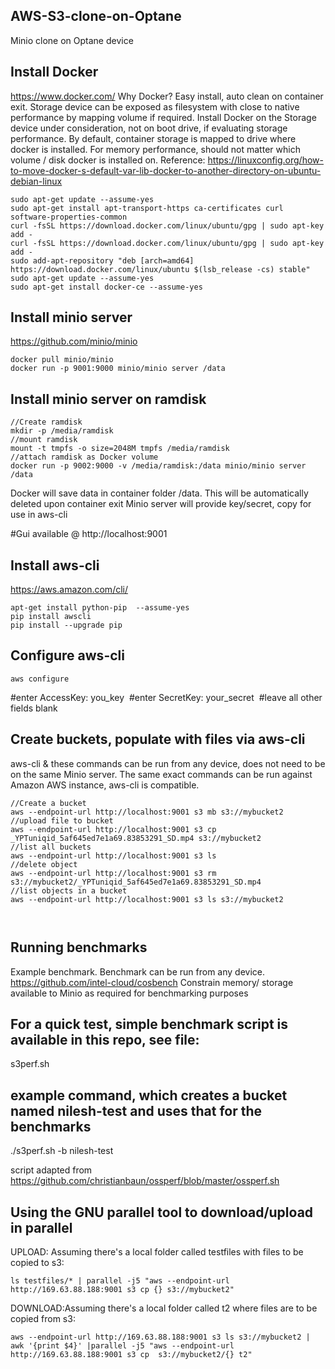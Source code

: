 ## AWS-S3-clone-on-Optane
Minio clone on Optane device

## Install Docker 
https://www.docker.com/
Why Docker? Easy install, auto clean on container exit. Storage device can be exposed as filesystem with close to native performance by mapping volume if required.
Install Docker on the Storage device under consideration, not on boot drive, if evaluating storage performance. By default, container
storage is mapped to drive where docker is installed.
For memory performance, should not matter which volume / disk docker is installed on.
Reference: https://linuxconfig.org/how-to-move-docker-s-default-var-lib-docker-to-another-directory-on-ubuntu-debian-linux
```
sudo apt-get update --assume-yes
sudo apt-get install apt-transport-https ca-certificates curl software-properties-common
curl -fsSL https://download.docker.com/linux/ubuntu/gpg | sudo apt-key add -
curl -fsSL https://download.docker.com/linux/ubuntu/gpg | sudo apt-key add -
sudo add-apt-repository "deb [arch=amd64] https://download.docker.com/linux/ubuntu $(lsb_release -cs) stable"
sudo apt-get update --assume-yes
sudo apt-get install docker-ce --assume-yes
```
## Install minio server
https://github.com/minio/minio
```
docker pull minio/minio
docker run -p 9001:9000 minio/minio server /data
```

## Install minio server on ramdisk
```
//Create ramdisk
mkdir -p /media/ramdisk
//mount ramdisk
mount -t tmpfs -o size=2048M tmpfs /media/ramdisk
//attach ramdisk as Docker volume
docker run -p 9002:9000 -v /media/ramdisk:/data minio/minio server /data
```

Docker will save data in container folder /data. This will be automatically deleted upon container exit
Minio server will provide key/secret, copy for use in aws-cli

#Gui available @ http://localhost:9001

## Install aws-cli
https://aws.amazon.com/cli/
```
apt‑get install python‑pip  --assume-yes
pip install awscli
pip install ‑‑upgrade pip  
```
## Configure aws-cli
```
aws configure
```
#enter AccessKey: you_key 
#enter SecretKey: your_secret 
#leave all other fields blank

## Create buckets, populate with files via aws-cli
aws-cli & these commands can be run from any device, does not need to be on the same Minio server. The same exact commands can be run
against Amazon AWS instance, aws-cli is compatible.
```
//Create a bucket
aws ‑‑endpoint‑url http://localhost:9001 s3 mb s3://mybucket2 
//upload file to bucket
aws --endpoint-url http://localhost:9001 s3 cp _YPTuniqid_5af645ed7e1a69.83853291_SD.mp4 s3://mybucket2
//list all buckets
aws --endpoint-url http://localhost:9001 s3 ls 
//delete object
aws --endpoint-url http://localhost:9001 s3 rm s3://mybucket2/_YPTuniqid_5af645ed7e1a69.83853291_SD.mp4
//list objects in a bucket
aws --endpoint-url http://localhost:9001 s3 ls s3://mybucket2



```

## Running benchmarks
Example benchmark. Benchmark can be run from any device.
https://github.com/intel-cloud/cosbench
Constrain memory/ storage available to Minio as required for benchmarking purposes

## For a quick test, simple benchmark script is available in this repo, see file:
s3perf.sh

## example command, which creates a bucket named nilesh-test and uses that for the benchmarks
./s3perf.sh -b nilesh-test

script adapted from https://github.com/christianbaun/ossperf/blob/master/ossperf.sh

## Using the GNU parallel tool to download/upload in parallel
UPLOAD: Assuming there's a local folder called testfiles with files to be copied to s3:
```
ls testfiles/* | parallel -j5 "aws --endpoint-url http://169.63.88.188:9001 s3 cp {} s3://mybucket2"
```
DOWNLOAD:Assuming there's a local folder called t2 where files are to be copied from s3:
```
aws --endpoint-url http://169.63.88.188:9001 s3 ls s3://mybucket2 | awk '{print $4}' |parallel -j5 "aws --endpoint-url http://169.63.88.188:9001 s3 cp  s3://mybucket2/{} t2"
```

